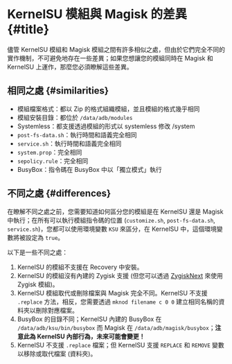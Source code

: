 # KernelSU 模組與 Magisk 的差異 {#title}

儘管 KernelSU 模組和 Magisk 模組之間有許多相似之處，但由於它們完全不同的實作機制，不可避免地存在一些差異；如果您想讓您的模組同時在 Magisk 和 KernelSU 上運作，那麼您必須瞭解這些差異。

## 相同之處 {#similarities}

- 模組檔案格式：都以 Zip 的格式組織模組，並且模組的格式幾乎相同
- 模組安裝目錄：都位於 `/data/adb/modules`
- Systemless：都支援透過模組的形式以 systemless 修改 /system
- `post-fs-data.sh`：執行時間和語義完全相同
- `service.sh`：執行時間和語義完全相同
- `system.prop`：完全相同
- `sepolicy.rule`：完全相同
- BusyBox：指令碼在 BusyBox 中以「獨立模式」執行

## 不同之處 {#differences}

在瞭解不同之處之前，您需要知道如何區分您的模組是在 KernelSU 還是 Magisk 中執行；在所有可以執行模組指令碼的位置 (`customize.sh`, `post-fs-data.sh`, `service.sh`)，您都可以使用環境變數 `KSU` 來區分，在 KernelSU 中，這個環境變數將被設定為 `true`。

以下是一些不同之處：

1. KernelSU 的模組不支援在 Recovery 中安裝。
2. KernelSU 的模組沒有內建的 Zygisk 支援 (但您可以透過 [ZygiskNext](https://github.com/Dr-TSNG/ZygiskNext) 來使用 Zygisk 模組)。
3. KernelSU 模組取代或刪除檔案與 Magisk 完全不同。KernelSU 不支援 `.replace` 方法，相反，您需要透過 `mknod filename c 0 0` 建立相同名稱的資料夾以刪除對應檔案。
4. BusyBox 的目錄不同；KernelSU 內建的 BusyBox 在 `/data/adb/ksu/bin/busybox` 而 Magisk 在 `/data/adb/magisk/busybox`；**注意此為 KernelSU 內部行為，未來可能會變更！**
5. KernelSU 不支援 `.replace` 檔案；但 KernelSU 支援 `REPLACE` 和 `REMOVE` 變數以移除或取代檔案 (資料夾)。

